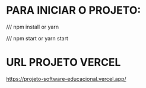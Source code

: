 # PARA INICIAR O PROJETO:
/// npm install or yarn 

/// npm start or yarn start

# URL PROJETO VERCEL
https://projeto-software-educacional.vercel.app/